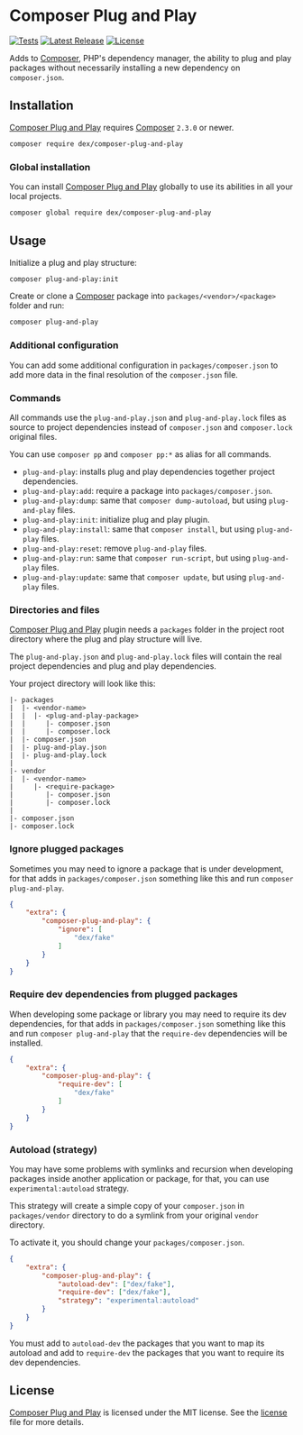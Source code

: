 # Composer Plug and Play

<a href="https://github.com/edersoares/composer-plug-and-play/actions"><img src="https://img.shields.io/github/actions/workflow/status/edersoares/composer-plug-and-play/tests.yml?branch=main&label=tests" alt="Tests" /></a>
<a href="https://github.com/edersoares/composer-plug-and-play/releases"><img src="https://img.shields.io/github/release/edersoares/composer-plug-and-play.svg?label=latest%20release" alt="Latest Release" /></a>
<a href="https://github.com/edersoares/composer-plug-and-play/blob/master/LICENSE"><img src="https://img.shields.io/github/license/edersoares/composer-plug-and-play" alt="License" /></a>

Adds to [Composer](https://getcomposer.org/), PHP's dependency manager, the ability to plug and play packages without necessarily installing 
a new dependency on `composer.json`.

## Installation

[Composer Plug and Play](https://github.com/edersoares/composer-plug-and-play/) requires [Composer](https://getcomposer.org/)
`2.3.0` or newer.

```bash
composer require dex/composer-plug-and-play
```

### Global installation

You can install [Composer Plug and Play](https://github.com/edersoares/composer-plug-and-play/) globally to use its abilities in all your local projects.

```bash
composer global require dex/composer-plug-and-play
```

## Usage

Initialize a plug and play structure:

```bash
composer plug-and-play:init
```

Create or clone a [Composer](https://getcomposer.org/) package into `packages/<vendor>/<package>` folder and run:

```bash
composer plug-and-play
```

### Additional configuration

You can add some additional configuration in `packages/composer.json` to add more data in the final resolution of the 
`composer.json` file.

### Commands

All commands use the `plug-and-play.json` and `plug-and-play.lock` files as source to project dependencies instead of 
`composer.json` and `composer.lock` original files.

You can use `composer pp` and `composer pp:*` as alias for all commands.

- `plug-and-play`: installs plug and play dependencies together project dependencies.
- `plug-and-play:add`: require a package into `packages/composer.json`.
- `plug-and-play:dump`: same that `composer dump-autoload`, but using `plug-and-play` files.
- `plug-and-play:init`: initialize plug and play plugin.
- `plug-and-play:install`: same that `composer install`, but using `plug-and-play` files.
- `plug-and-play:reset`: remove `plug-and-play` files.
- `plug-and-play:run`: same that `composer run-script`, but using `plug-and-play` files.
- `plug-and-play:update`: same that `composer update`, but using `plug-and-play` files.

### Directories and files

[Composer Plug and Play](https://github.com/edersoares/composer-plug-and-play/) plugin needs a `packages` folder in 
the project root directory where the plug and play structure will live.

The `plug-and-play.json` and `plug-and-play.lock` files will contain the real project dependencies and plug and play 
dependencies.

Your project directory will look like this:

```
|- packages 
|  |- <vendor-name>
|  |  |- <plug-and-play-package>
|  |     |- composer.json
|  |     |- composer.lock
|  |- composer.json
|  |- plug-and-play.json
|  |- plug-and-play.lock
|
|- vendor
|  |- <vendor-name>
|     |- <require-package>
|        |- composer.json
|        |- composer.lock
|
|- composer.json
|- composer.lock
```

### Ignore plugged packages

Sometimes you may need to ignore a package that is under development, for that adds in `packages/composer.json` 
something like this and run `composer plug-and-play`.

```json 
{
    "extra": {
        "composer-plug-and-play": {
            "ignore": [
                "dex/fake"
            ]
        }
    }
}
```

### Require dev dependencies from plugged packages

When developing some package or library you may need to require its dev dependencies, for that adds in 
`packages/composer.json` something like this and run `composer plug-and-play` that the `require-dev` dependencies will 
be installed.

```json 
{
    "extra": {
        "composer-plug-and-play": {
            "require-dev": [
                "dex/fake"
            ]
        }
    }
}
```

### Autoload (strategy)

You may have some problems with symlinks and recursion when developing packages inside another application or package, 
for that, you can use `experimental:autoload` strategy.

This strategy will create a simple copy of your `composer.json` in `packages/vendor` directory to do a symlink from your 
original `vendor` directory.

To activate it, you should change your `packages/composer.json`.

```json 
{
    "extra": {
        "composer-plug-and-play": {
            "autoload-dev": ["dex/fake"],
            "require-dev": ["dex/fake"],
            "strategy": "experimental:autoload"
        }
    }
}
```

You must add to `autoload-dev` the packages that you want to map its autoload and add to `require-dev` the packages
that you want to require its dev dependencies.

## License

[Composer Plug and Play](https://github.com/edersoares/composer-plug-and-play/) is licensed under the MIT license.
See the [license](https://github.com/edersoares/composer-plug-and-play/blob/main/LICENSE.md) file for more details.
